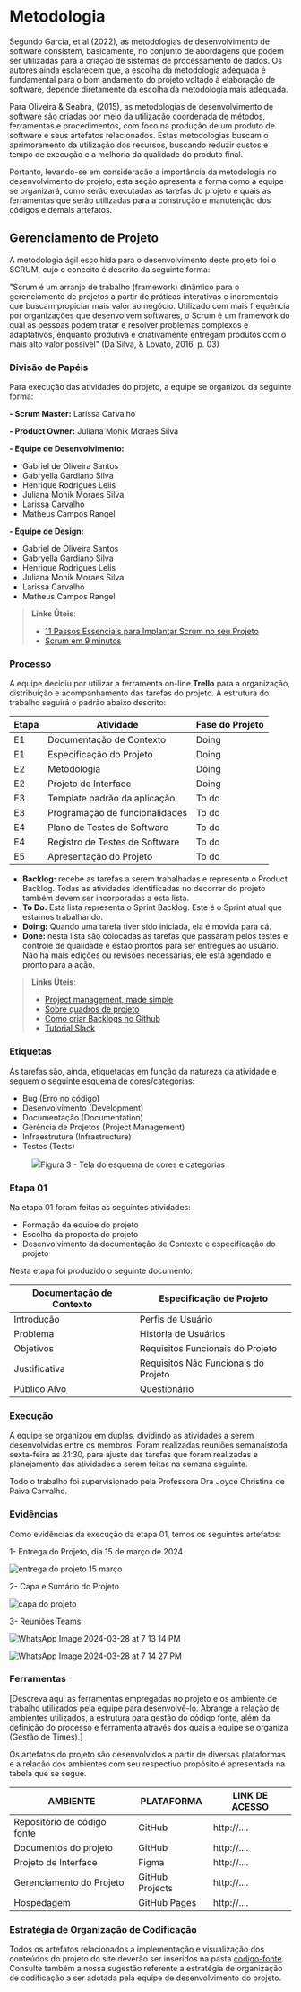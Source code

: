 
# Metodologia

Segundo Garcia, et al (2022), as metodologias de desenvolvimento de software consistem, basicamente, no conjunto de abordagens que podem ser utilizadas para a criação de sistemas de processamento de dados. Os autores ainda esclarecem que, a escolha da metodologia adequada é fundamental para o bom andamento do projeto voltado à elaboração de software, depende diretamente da escolha da metodologia mais adequada.

Para Oliveira & Seabra, (2015), as metodologias de desenvolvimento de software são criadas por meio da utilização coordenada de métodos, ferramentas e procedimentos, com foco na produção de um produto de software e seus artefatos relacionados. Estas metodologias buscam o aprimoramento da utilização dos recursos, buscando reduzir custos e tempo de execução e a melhoria da qualidade do produto final. 

Portanto, levando-se em consideração a importância da metodologia no desenvolvimento do projeto, esta seção apresenta a forma como a equipe se organizará, como serão executadas as tarefas do projeto e quais as ferramentas que serão utilizadas para a construção e manutenção dos códigos e demais artefatos.

## Gerenciamento de Projeto

A metodologia ágil escolhida para o desenvolvimento deste projeto foi o SCRUM, cujo o conceito é descrito da seguinte forma:

"Scrum é um arranjo de trabalho (framework) dinâmico para o gerenciamento de projetos a partir de práticas interativas e incrementais que buscam propiciar mais valor ao negócio. Utilizado com mais frequência por organizações que desenvolvem softwares, o Scrum é um framework do qual as pessoas podem tratar e resolver problemas complexos e adaptativos, enquanto produtiva e criativamente entregam produtos com o mais alto valor possível" (Da Silva, & Lovato, 2016, p. 03)

### Divisão de Papéis

Para execução das atividades do projeto, a equipe se organizou da seguinte forma:

**- Scrum Master:** Larissa Carvalho

**- Product Owner:** Juliana Monik Moraes Silva

**- Equipe de Desenvolvimento:**
- Gabriel de Oliveira Santos
- Gabryella Gardiano Silva
- Henrique Rodrigues Lelis
- Juliana Monik Moraes Silva
- Larissa Carvalho
- Matheus Campos Rangel
 
**- Equipe de Design:**
- Gabriel de Oliveira Santos
- Gabryella Gardiano Silva
- Henrique Rodrigues Lelis
- Juliana Monik Moraes Silva
- Larissa Carvalho
- Matheus Campos Rangel

> **Links Úteis**:
> - [11 Passos Essenciais para Implantar Scrum no seu 
> Projeto](https://mindmaster.com.br/scrum-11-passos/)
> - [Scrum em 9 minutos](https://www.youtube.com/watch?v=XfvQWnRgxG0)

### Processo

A equipe decidiu por utilizar a ferramenta on-line **Trello** para a organização, distribuição e acompanhamento das tarefas do projeto. A estrutura do trabalho seguirá o padrão abaixo descrito: 


| **Etapa** | **Atividade**| **Fase do Projeto** |
|-----------| ------------ | --------------------|
| E1 | Documentação de Contexto      | Doing|
| E1 | Especificação do Projeto      | Doing|
| E2 | Metodologia                   | Doing|
| E2 | Projeto de Interface          | Doing|
| E3 | Template padrão da aplicação  | To do|
| E3 | Programação de funcionalidades| To do|
| E4 | Plano de Testes de Software   | To do|
| E4 | Registro de Testes de Software| To do|
| E5 | Apresentação do Projeto       | To do|


- **Backlog:** recebe as tarefas a serem trabalhadas e representa o Product Backlog. Todas as atividades identificadas no decorrer do projeto também devem ser incorporadas a esta lista. 
- **To Do:** Esta lista representa o Sprint Backlog. Este é o Sprint atual que estamos trabalhando. 
- **Doing:** Quando uma tarefa tiver sido iniciada, ela é movida para cá. 
- **Done:** nesta lista são colocadas as tarefas que passaram pelos testes e controle de qualidade e estão prontos para ser entregues ao usuário. Não há mais edições ou revisões necessárias, ele está agendado e pronto para a ação.

> **Links Úteis**:
> - [Project management, made simple](https://github.com/features/project-management/)
> - [Sobre quadros de projeto](https://docs.github.com/pt/github/managing-your-work-on-github/about-project-boards)
> - [Como criar Backlogs no Github](https://www.youtube.com/watch?v=RXEy6CFu9Hk)
> - [Tutorial Slack](https://slack.com/intl/en-br/)


### Etiquetas
<p>As tarefas são, ainda, etiquetadas em função da natureza da atividade e seguem o seguinte esquema de cores/categorias:</p>

<ul>
  <li>Bug (Erro no código)</li>
  <li>Desenvolvimento (Development)</li>
  <li>Documentação (Documentation)</li>
  <li>Gerência de Projetos (Project Management)</li>
  <li>Infraestrutura (Infrastructure)</li>
  <li>Testes (Tests)</li>
</ul>

<figure> 
  <img src="https://user-images.githubusercontent.com/100447878/164068979-9eed46e1-9b44-461e-ab88-c2388e6767a1.png"
    <figcaption>Figura 3 - Tela do esquema de cores e categorias</figcaption>
</figure> 

### Etapa 01

Na etapa 01 foram feitas as seguintes atividades: 

- Formação da equipe do projeto
- Escolha da proposta do projeto
- Desenvolvimento da documentação de Contexto e especificação do projeto

Nesta etapa foi produzido o seguinte documento:

| Documentação de Contexto|Especificação de Projeto |
|-------------------------|-------------------------|
|       Introdução        | Perfis de Usuário |
|       Problema          | História de Usuários |
|       Objetivos         | Requisitos Funcionais do Projeto |
|     Justificativa       | Requisitos Não Funcionais do Projeto |
|     Público Alvo        | Questionário |

### Execução

A equipe se organizou em duplas, dividindo as atividades a serem desenvolvidas entre os membros. Foram realizadas reuniões semanaistoda sexta-feira as 21:30, para ajuste das tarefas que foram realizadas e planejamento das atividades a serem feitas na semana seguinte.

Todo o trabalho foi supervisionado pela Professora Dra Joyce Christina de Paiva Carvalho.

### Evidências 

Como evidências da execução da etapa 01, temos os seguintes artefatos: 

1- Entrega do Projeto, dia 15 de março de 2024


![entrega do projeto 15 março](https://github.com/ICEI-PUC-Minas-PMV-ADS/pmv-ads-2024-1-e1-proj-web-t1-pmv-ads-2024-1-e1-projtalentosnacionais/assets/164432177/522199ad-50ca-4aeb-92a3-81bf6e0f5761)


2- Capa e Sumário do Projeto 


![capa do projeto](https://github.com/ICEI-PUC-Minas-PMV-ADS/pmv-ads-2024-1-e1-proj-web-t1-pmv-ads-2024-1-e1-projtalentosnacionais/assets/164432177/47fdcbcf-debf-4534-a859-027c1d721cd9)

3- Reuniões Teams

![WhatsApp Image 2024-03-28 at 7 13 14 PM](https://github.com/ICEI-PUC-Minas-PMV-ADS/pmv-ads-2024-1-e1-proj-web-t1-pmv-ads-2024-1-e1-projtalentosnacionais/assets/164432177/e3095061-8cff-4116-aa7d-7bbba7f0d6c8)



![WhatsApp Image 2024-03-28 at 7 14 27 PM](https://github.com/ICEI-PUC-Minas-PMV-ADS/pmv-ads-2024-1-e1-proj-web-t1-pmv-ads-2024-1-e1-projtalentosnacionais/assets/164432177/95e2778f-00f4-4f60-868e-09237aa79d31)




### Ferramentas

[Descreva aqui as ferramentas empregadas no projeto e os ambiente de trabalho utilizados pela  equipe para desenvolvê-lo. Abrange a relação de ambientes utilizados, a estrutura para gestão do código fonte, além da definição do processo e ferramenta através dos quais a equipe se organiza (Gestão de Times).]

Os artefatos do projeto são desenvolvidos a partir de diversas plataformas e a relação dos ambientes com seu respectivo propósito é apresentada na tabela que se segue.

| AMBIENTE                            | PLATAFORMA                         | LINK DE ACESSO                         |
|-------------------------------------|------------------------------------|----------------------------------------|
| Repositório de código fonte         | GitHub                             | http://....                            |
| Documentos do projeto               | GitHub                             | http://....                            |
| Projeto de Interface                | Figma                              | http://....                            |
| Gerenciamento do Projeto            | GitHub Projects                    | http://....                            |
| Hospedagem                          | GitHub Pages                       | http://....                            |


### Estratégia de Organização de Codificação 

Todos os artefatos relacionados a implementação e visualização dos conteúdos do projeto do site deverão ser inseridos na pasta [codigo-fonte](http://https://github.com/ICEI-PUC-Minas-PMV-ADS/WebApplicationProject-Template-v2/tree/main/codigo-fonte). Consulte também a nossa sugestão referente a estratégia de organização de codificação a ser adotada pela equipe de desenvolvimento do projeto.

